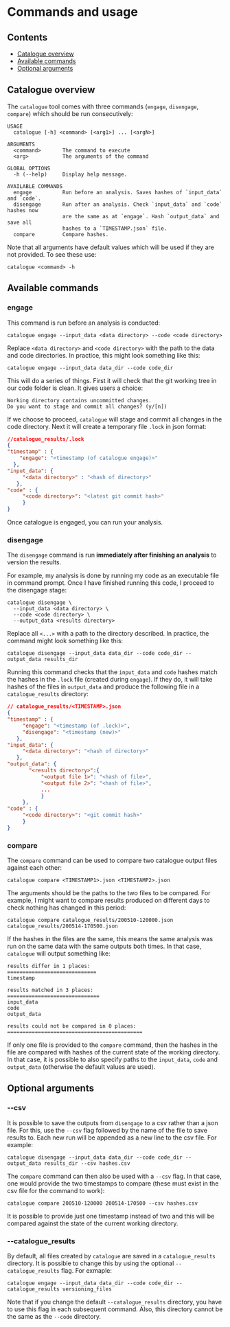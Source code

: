 # Commands and usage

## Contents

- [Catalogue overview](#catalogie-overview)
- [Available commands](#available-commands)
- [Optional arguments](#optional-arguments)

## Catalogue overview

The `catalogue` tool comes with three commands (`engage`, `disengage`, `compare`) which should be run consecutively:

```
USAGE
  catalogue [-h] <command> [<arg1>] ... [<argN>]

ARGUMENTS
  <command>       The command to execute
  <arg>           The arguments of the command

GLOBAL OPTIONS
  -h (--help)     Display help message.

AVAILABLE COMMANDS
  engage          Run before an analysis. Saves hashes of `input_data` and `code`.
  disengage       Run after an analysis. Check `input_data` and `code` hashes now
                  are the same as at `engage`. Hash `output_data` and save all
                  hashes to a `TIMESTAMP.json` file.
  compare         Compare hashes.
```

Note that all arguments have default values which will be used if they are not provided. To see these use:

```{bash}
catalogue <command> -h
```

## Available commands

### engage

This command is run before an analysis is conducted:

```{bash}
catalogue engage --input_data <data directory> --code <code directory>
```

Replace `<data directory>` and `<code directory>` with the path to the data and code directories. In practice, this might look something like this:

```{bash}
catalogue engage --input_data data_dir --code code_dir
```

This will do a series of things. First it will check that the git working tree in our code folder is clean. It gives users a choice:

```
Working directory contains uncommitted changes.
Do you want to stage and commit all changes? (y/[n])
```

If we choose to proceed, `catalogue` will stage and commit all changes in the code directory. Next it will create a temporary file `.lock` in json format:

```json
//catalogue_results/.lock
{
"timestamp" : {
    "engage": "<timestamp (of catalogue engage)>"
  },
"input_data": {
     "<data directory>" : "<hash of directory>"
   },
"code" : {
     "<code directory>": "<latest git commit hash>"
     }
}
```

Once catalogue is engaged, you can run your analysis.

### disengage

The `disengage` command is run **immediately after finishing an analysis** to version the results.

For example, my analysis is done by running my code as an executable file in command prompt. Once I have finished running this code, I proceed to the disengage stage:

```{bash}
catalogue disengage \
  --input_data <data directory> \
  --code <code directory> \
  --output_data <results directory>
```

Replace all `<...>` with a path to the directory described. In practice, the command might look something like this:

```{bash}
catalogue disengage --input_data data_dir --code code_dir --output_data results_dir
```

Running this command checks that the `input_data` and `code` hashes match the hashes in the `.lock` file (created during `engage`). If they do, it will take hashes of the files in `output_data` and produce the following file in a `catalogue_results` directory:

```json
// catalogue_results/<TIMESTAMP>.json
{
"timestamp" : {
     "engage": "<timestamp (of .lock)>",
     "disengage": "<timestamp (new)>"
   },
"input_data": {
     "<data directory>": "<hash of directory>"
   },
"output_data": {
       "<results directory>":{
           "<output file 1>": "<hash of file>",
           "<output file 2>": "<hash of file>",
           ...
           }
     },
"code" : {
     "<code directory>": "<git commit hash>"
     }
}
```

### compare

The `compare` command can be used to compare two catalogue output files against each other:

```{bash}
catalogue compare <TIMESTAMP1>.json <TIMESTAMP2>.json
```
The arguments should be the paths to the two files to be compared. For example, I might want to compare results produced on different days to check nothing has changed in this period:

```{bash}
catalogue compare catalogue_results/200510-120000.json catalogue_results/200514-170500.json
```

If the hashes in the files are the same, this means the same analysis was run on the same data with the same outputs both times. In that case, `catalogue` will output something like:

```{bash}
results differ in 1 places:
=============================
timestamp

results matched in 3 places:
==============================
input_data
code
output_data

results could not be compared in 0 places:
============================================
```

If only one file is provided to the `compare` command, then the hashes in the file are compared with hashes of the current state of the working directory. In that case, it is possible to also specify paths to the `input_data`, `code` and `output_data` (otherwise the default values are used).

## Optional arguments

### --csv

It is possible to save the outputs from `disengage` to a csv rather than a json file. For this, use the `--csv` flag followed by the name of the file to save results to. Each new run will be appended as a new line to the csv file. For example:

```{bash}
catalogue disengage --input_data data_dir --code code_dir --output_data results_dir --csv hashes.csv
```

The `compare` command can then also be used with a `--csv` flag. In that case, one would provide the two timestamps to compare (these must exist in the csv file for the command to work):

```{bash}
catalogue compare 200510-120000 200514-170500 --csv hashes.csv
```

It is possible to provide just one timestamp instead of two and this will be compared against the state of the current working directory.

### --catalogue_results

By default, all files created by `catalogue` are saved in a `catalogue_results` directory. It is possible to change this by using the optional `--catalogue_results` flag. For exmaple:

```{bash}
catalogue engage --input_data data_dir --code code_dir --catalogue_results versioning_files
```

Note that if you change the default `--catalogue_results` directory, you have to use this flag in each subsequent command. Also, this directory cannot be the same as the `--code` directory.
